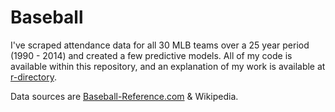 # Baseball

I've scraped attendance data for all 30 MLB teams over a 25 year period (1990 - 2014) and created a few predictive models. All of my code is available within this repository, and an explanation of my work is available at [r-directory](https://r-dir.com/blog/2015/02/predicting-baseball-game-attendance-with-r.html).

Data sources are [Baseball-Reference.com](http://www.baseball-reference.com/) & Wikipedia.
